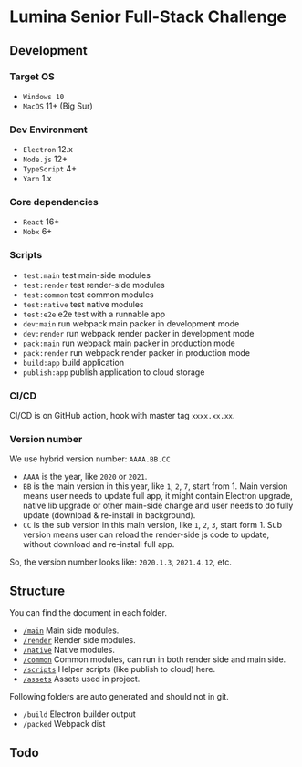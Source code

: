 # Lumina Senior Full-Stack Challenge

## Development

### Target OS
* `Windows 10`
* `MacOS` 11+ (Big Sur)

### Dev Environment
* `Electron` 12.x
* `Node.js` 12+
* `TypeScript` 4+
* `Yarn` 1.x

### Core dependencies
* `React` 16+
* `Mobx` 6+

### Scripts
* `test:main` test main-side modules
* `test:render` test render-side modules
* `test:common` test common modules
* `test:native` test native modules
* `test:e2e` e2e test with a runnable app  
* `dev:main` run webpack main packer in development mode
* `dev:render` run webpack render packer in development mode
* `pack:main` run webpack main packer in production mode
* `pack:render` run webpack render packer in production mode
* `build:app` build application
* `publish:app` publish application to cloud storage

### CI/CD
CI/CD is on GitHub action, hook with master tag `xxxx.xx.xx`.

### Version number
We use hybrid version number: `AAAA.BB.CC`
* `AAAA` is the year, like `2020` or `2021`.
* `BB` is the main version in this year, like `1`, `2`, `7`, start from 1. 
Main version means user needs to update full app, it might contain Electron upgrade, native lib upgrade or other main-side change and user needs to do fully update (download & re-install in background).
* `CC` is the sub version in this main version, like `1`, `2`, `3`, start form 1.
Sub version means user can reload the render-side js code to update, without download and re-install full app.
  
So, the version number looks like: `2020.1.3`, `2021.4.12`, etc.

## Structure
You can find the document in each folder.

* [`/main`](/main) Main side modules.
* [`/render`](/render) Render side modules.
* [`/native`](/native) Native modules.
* [`/common`](/common) Common modules, can run in both render side and main side.
* [`/scripts`](/scripts) Helper scripts (like publish to cloud) here.
* [`/assets`](/assets) Assets used in project.

Following folders are auto generated and should not in git.

* `/build` Electron builder output
* `/packed` Webpack dist

## Todo
